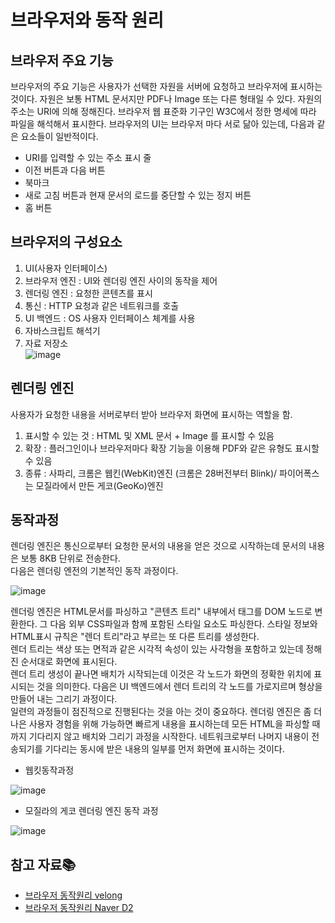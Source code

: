 # 브라우저와 동작 원리

## 브라우저 주요 기능
브라우저의 주요 기능은 사용자가 선택한 자원을 서버에 요청하고 브라우저에 표시하는 것이다. 자원은 보통 HTML 문서지만 PDF나 Image 또는 다른 형태일 수 있다. 자원의 주소는 URI에 의해 정해진다. 브라우저 웹 표준화 기구인 W3C에서 정한 명세에 따라 파일을 해석해서 표시한다. 브라우저의 UI는 브라우저 마다 서로 닮아 있는데, 다음과 같은 요소들이 일반적이다.  
- URI를 입력할 수 있는 주소 표시 줄
- 이전 버튼과 다음 버튼
- 북마크
- 새로 고침 버튼과 현재 문서의 로드를 중단할 수 있는 정지 버튼
- 홈 버튼

## 브라우저의 구성요소
1. UI(사용자 인터페이스)
2. 브라우저 엔진 : UI와 렌더링 엔진 사이의 동작을 제어
3. 렌더링 엔진 : 요청한 콘텐츠를 표시
4. 통신 : HTTP 요청과 같은 네트워크를 호출
5. UI 백엔드 : OS 사용자 인터페이스 체계를 사용
6. 자바스크립트 해석기
7. 자료 저장소  
![image](https://d2.naver.com/content/images/2015/06/helloworld-59361-1.png)

## 렌더링 엔진
사용자가 요청한 내용을 서버로부터 받아 브라우저 화면에 표시하는 역할을 함.  
1. 표시할 수 있는 것 : HTML 및 XML 문서 + Image 를 표시할 수 있음
2. 확장 : 플러그인이나 브라우저마다 확장 기능을 이용해 PDF와 같은 유형도 표시할 수 있음
3. 종류 : 사파리, 크롬은 웹킨(WebKit)엔진 (크롬은 28버전부터 Blink)/ 파이어폭스는 모질라에서 만든 게코(GeoKo)엔진

## 동작과정
렌더링 엔진은 통신으로부터 요청한 문서의 내용을 얻은 것으로 시작하는데 문서의 내용은 보통 8KB 단위로 전송한다.  
다음은 렌더링 엔전의 기본적인 동작 과정이다.  

![image](https://d2.naver.com/content/images/2015/06/helloworld-59361-2.png)  

렌더링 엔진은 HTML문서를 파싱하고 "콘텐츠 트리" 내부에서 태그를 DOM 노드로 변환한다. 그 다음 외부 CSS파일과 함께 포함된 스타일 요소도 파싱한다. 스타일 정보와 HTML표시 규칙은 "렌더 트리"라고 부르는 또 다른 트리를 생성한다.  
렌더 트리는 색상 또는 면적과 같은 시각적 속성이 있는 사각형을 포함하고 있는데 정해진 순서대로 화면에 표시된다.  
렌더 트리 생성이 끝나면 배치가 시작되는데 이것은 각 노드가 화면의 정확한 위치에 표시되는 것을 의미한다. 다음은 UI 백엔드에서 렌더 트리의 각 노드를 가로지르며 형상을 만들어 내는 그리기 과정이다.   
일련의 과정들이 점진적으로 진행된다는 것을 아는 것이 중요하다. 렌더링 엔진은 좀 더 나은 사용자 경험을 위해 가능하면 빠르게 내용을 표시하는데 모든 HTML을 파싱할 때까지 기다리지 않고 배치와 그리기 과정을 시작한다. 네트워크로부터 나머지 내용이 전송되기를 기다리는 동시에 받은 내용의 일부를 먼저 화면에 표시하는 것이다.

  
- 웹킷동작과정
  
![image](https://media.vlpt.us/images/zansol/post/44250de2-945a-4876-b038-c98278bd7ad8/image.png)  
- 모질라의 게코 렌더링 엔진 동작 과정
  
![image](https://media.vlpt.us/images/zansol/post/74f4ebaa-e8ab-4ffc-9806-e231b9326267/image.png)

## 참고 자료📚
- [브라우저 동작원리 velong](https://velog.io/@zansol/%EB%B8%8C%EB%9D%BC%EC%9A%B0%EC%A0%80-%EB%8F%99%EC%9E%91%EC%9B%90%EB%A6%AC)
- [브라우저 동작원리 Naver D2](https://d2.naver.com/helloworld/59361)
